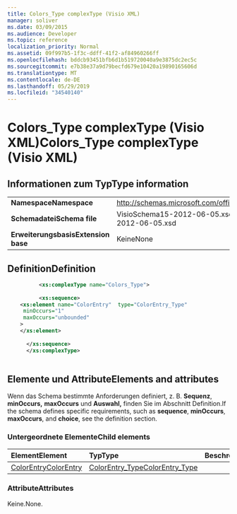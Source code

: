 ```yaml
---
title: Colors_Type complexType (Visio XML)
manager: soliver
ms.date: 03/09/2015
ms.audience: Developer
ms.topic: reference
localization_priority: Normal
ms.assetid: 09f997b5-1f3c-ddff-41f2-af84960266ff
ms.openlocfilehash: bddcb93451bfb6d1b519720040a9e3875dc2ec5c
ms.sourcegitcommit: e7b38e37a9d79becfd679e10420a19890165606d
ms.translationtype: MT
ms.contentlocale: de-DE
ms.lasthandoff: 05/29/2019
ms.locfileid: "34540140"
---
```

# <a name="colors_type-complextype-visio-xml"></a><span data-ttu-id="0fb08-102">Colors_Type complexType (Visio XML)</span><span class="sxs-lookup"><span data-stu-id="0fb08-102">Colors_Type complexType (Visio XML)</span></span>

## <a name="type-information"></a><span data-ttu-id="0fb08-103">Informationen zum Typ</span><span class="sxs-lookup"><span data-stu-id="0fb08-103">Type information</span></span>

|||
|:-----|:-----|
|<span data-ttu-id="0fb08-104">**Namespace**</span><span class="sxs-lookup"><span data-stu-id="0fb08-104">**Namespace**</span></span> <br/> |http://schemas.microsoft.com/office/visio/2011/1/core  <br/> |
|<span data-ttu-id="0fb08-105">**Schemadatei**</span><span class="sxs-lookup"><span data-stu-id="0fb08-105">**Schema file**</span></span> <br/> |<span data-ttu-id="0fb08-106">VisioSchema15-2012-06-05.xsd</span><span class="sxs-lookup"><span data-stu-id="0fb08-106">VisioSchema15-2012-06-05.xsd</span></span>  <br/> |
|<span data-ttu-id="0fb08-107">**Erweiterungsbasis**</span><span class="sxs-lookup"><span data-stu-id="0fb08-107">**Extension base**</span></span> <br/> |<span data-ttu-id="0fb08-108">Keine</span><span class="sxs-lookup"><span data-stu-id="0fb08-108">None</span></span>  <br/> |
   
## <a name="definition"></a><span data-ttu-id="0fb08-109">Definition</span><span class="sxs-lookup"><span data-stu-id="0fb08-109">Definition</span></span>

```XML
          <xs:complexType name="Colors_Type">
          
          <xs:sequence>
    <xs:element name="ColorEntry"  type="ColorEntry_Type"
     minOccurs="1"
     maxOccurs="unbounded"
    >
    </xs:element>
    
      </xs:sequence>
      </xs:complexType>
      
```

## <a name="elements-and-attributes"></a><span data-ttu-id="0fb08-110">Elemente und Attribute</span><span class="sxs-lookup"><span data-stu-id="0fb08-110">Elements and attributes</span></span>

<span data-ttu-id="0fb08-111">Wenn das Schema bestimmte Anforderungen definiert, z. B. **Sequenz**, **minOccurs,** **maxOccurs** und **Auswahl,** finden Sie im Abschnitt Definition.</span><span class="sxs-lookup"><span data-stu-id="0fb08-111">If the schema defines specific requirements, such as **sequence**, **minOccurs**, **maxOccurs**, and **choice**, see the definition section.</span></span> 
  
### <a name="child-elements"></a><span data-ttu-id="0fb08-112">Untergeordnete Elemente</span><span class="sxs-lookup"><span data-stu-id="0fb08-112">Child elements</span></span>

|<span data-ttu-id="0fb08-113">**Element**</span><span class="sxs-lookup"><span data-stu-id="0fb08-113">**Element**</span></span>|<span data-ttu-id="0fb08-114">**Typ**</span><span class="sxs-lookup"><span data-stu-id="0fb08-114">**Type**</span></span>|<span data-ttu-id="0fb08-115">**Beschreibung**</span><span class="sxs-lookup"><span data-stu-id="0fb08-115">**Description**</span></span>|
|:-----|:-----|:-----|
|[<span data-ttu-id="0fb08-116">ColorEntry</span><span class="sxs-lookup"><span data-stu-id="0fb08-116">ColorEntry</span></span>](colorentry-element-colors_type-complextypevisio-xml.md) <br/> |[<span data-ttu-id="0fb08-117">ColorEntry_Type</span><span class="sxs-lookup"><span data-stu-id="0fb08-117">ColorEntry_Type</span></span>](colorentry_type-complextypevisio-xml.md) <br/> ||
   
### <a name="attributes"></a><span data-ttu-id="0fb08-118">Attribute</span><span class="sxs-lookup"><span data-stu-id="0fb08-118">Attributes</span></span>

<span data-ttu-id="0fb08-119">Keine.</span><span class="sxs-lookup"><span data-stu-id="0fb08-119">None.</span></span>
  


